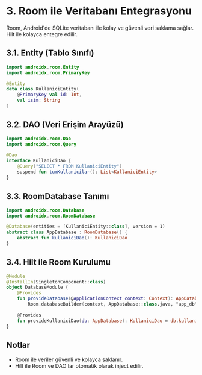# 3. Room ile Veritabanı Entegrasyonu

Room, Android'de SQLite veritabanı ile kolay ve güvenli veri saklama sağlar. Hilt ile kolayca entegre edilir.

## 3.1. Entity (Tablo Sınıfı)
```kotlin
import androidx.room.Entity
import androidx.room.PrimaryKey

@Entity
data class KullaniciEntity(
    @PrimaryKey val id: Int,
    val isim: String
)
```

## 3.2. DAO (Veri Erişim Arayüzü)
```kotlin
import androidx.room.Dao
import androidx.room.Query

@Dao
interface KullaniciDao {
    @Query("SELECT * FROM KullaniciEntity")
    suspend fun tumKullanicilar(): List<KullaniciEntity>
}
```

## 3.3. RoomDatabase Tanımı
```kotlin
import androidx.room.Database
import androidx.room.RoomDatabase

@Database(entities = [KullaniciEntity::class], version = 1)
abstract class AppDatabase : RoomDatabase() {
    abstract fun kullaniciDao(): KullaniciDao
}
```

## 3.4. Hilt ile Room Kurulumu
```kotlin
@Module
@InstallIn(SingletonComponent::class)
object DatabaseModule {
    @Provides
    fun provideDatabase(@ApplicationContext context: Context): AppDatabase =
        Room.databaseBuilder(context, AppDatabase::class.java, "app_db").build()

    @Provides
    fun provideKullaniciDao(db: AppDatabase): KullaniciDao = db.kullaniciDao()
}
```

## Notlar
- Room ile veriler güvenli ve kolayca saklanır.
- Hilt ile Room ve DAO'lar otomatik olarak inject edilir. 
